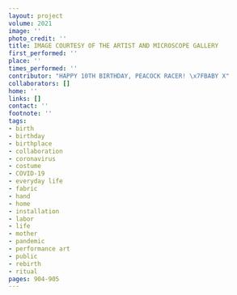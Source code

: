 ```yaml
---
layout: project
volume: 2021
image: ''
photo_credit: ''
title: IMAGE COURTESY OF THE ARTIST AND MICROSCOPE GALLERY
first_performed: ''
place: ''
times_performed: ''
contributor: "HAPPY 10TH BIRTHDAY, PEACOCK RACER! \x7FBABY X"
collaborators: []
home: ''
links: []
contact: ''
footnote: ''
tags:
- birth
- birthday
- birthplace
- collaboration
- coronavirus
- costume
- COVID-19
- everyday life
- fabric
- hand
- home
- installation
- labor
- life
- mother
- pandemic
- performance art
- public
- rebirth
- ritual
pages: 904-905
---
```





